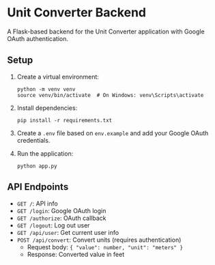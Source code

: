 # Unit Converter Backend

A Flask-based backend for the Unit Converter application with Google OAuth authentication.

## Setup

1. Create a virtual environment:
   ```
   python -m venv venv
   source venv/bin/activate  # On Windows: venv\Scripts\activate
   ```

2. Install dependencies:
   ```
   pip install -r requirements.txt
   ```

3. Create a `.env` file based on `env.example` and add your Google OAuth credentials.

4. Run the application:
   ```
   python app.py
   ```

## API Endpoints

- `GET /`: API info
- `GET /login`: Google OAuth login
- `GET /authorize`: OAuth callback
- `GET /logout`: Log out user
- `GET /api/user`: Get current user info
- `POST /api/convert`: Convert units (requires authentication)
  - Request body: `{ "value": number, "unit": "meters" }`
  - Response: Converted value in feet 